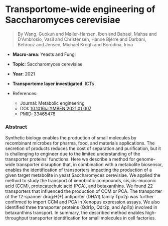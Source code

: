 # Transportome-wide engineering of Saccharomyces cerevisiae

> By Wang, Guokun and Møller-Hansen, Iben and Babaei, Mahsa and D'Ambrosio, Vasil and Christensen, Hanne Bjerre and Darbani, Behrooz and Jensen, Michael Krogh and Borodina, Irina

- **Macro-area**: Yeasts and Fungi
- **Topic**: Saccharomyces cerevisiae
- **Year**: 2021
- **Transportome layer investigated**: ICTs

- References:
  - Journal: Metabolic engineering
  - DOI: [10.1016/J.YMBEN.2021.01.007](https://doi.org/10.1016/J.YMBEN.2021.01.007)
  - PMID: 33465478

### Abstract

Synthetic biology enables the production of small molecules by recombinant microbes for pharma, food, and materials applications. The secretion of products reduces the cost of separation and purification, but it is challenging to engineer due to the limited understanding of the transporter proteins' functions. Here we describe a method for genome-wide transporter disruption that, in combination with a metabolite biosensor, enables the identification of transporters impacting the production of a given target metabolite in yeast Saccharomyces cerevisiae. We applied the method to study the transport of xenobiotic compounds, cis,cis-muconic acid (CCM), protocatechuic acid (PCA), and betaxanthins. We found 22 transporters that influenced the production of CCM or PCA. The transporter of the 12-spanner drug:H(+) antiporter (DHA1) family Tpo2p was further confirmed to import CCM and PCA in Xenopus expression assays. We also identified three transporter proteins (Qdr1p, Qdr2p, and Apl1p) involved in betaxanthins transport. In summary, the described method enables high-throughput transporter identification for small molecules in cell factories.
